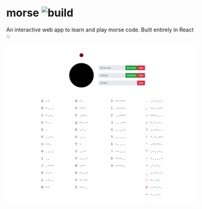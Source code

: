 # morse ![build](https://github.com/Anh-KNguyen/morse/workflows/build/badge.svg)
An interactive web app to learn and play morse code. Built entirely in React 💡

![Alt text](my-app/public/morse_preview.png?raw=true "Title")
